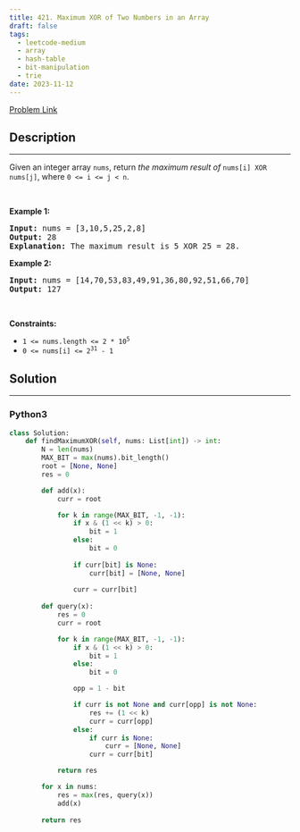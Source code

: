 ```yaml
---
title: 421. Maximum XOR of Two Numbers in an Array
draft: false
tags: 
  - leetcode-medium
  - array
  - hash-table
  - bit-manipulation
  - trie
date: 2023-11-12
---
```


[Problem Link](https://leetcode.com/problems/maximum-xor-of-two-numbers-in-an-array/)

## Description

---
<p>Given an integer array <code>nums</code>, return <em>the maximum result of </em><code>nums[i] XOR nums[j]</code>, where <code>0 &lt;= i &lt;= j &lt; n</code>.</p>

<p>&nbsp;</p>
<p><strong class="example">Example 1:</strong></p>

<pre>
<strong>Input:</strong> nums = [3,10,5,25,2,8]
<strong>Output:</strong> 28
<strong>Explanation:</strong> The maximum result is 5 XOR 25 = 28.
</pre>

<p><strong class="example">Example 2:</strong></p>

<pre>
<strong>Input:</strong> nums = [14,70,53,83,49,91,36,80,92,51,66,70]
<strong>Output:</strong> 127
</pre>

<p>&nbsp;</p>
<p><strong>Constraints:</strong></p>

<ul>
	<li><code>1 &lt;= nums.length &lt;= 2 * 10<sup>5</sup></code></li>
	<li><code>0 &lt;= nums[i] &lt;= 2<sup>31</sup> - 1</code></li>
</ul>


## Solution

---
### Python3
``` py title='maximum-xor-of-two-numbers-in-an-array'
class Solution:
    def findMaximumXOR(self, nums: List[int]) -> int:
        N = len(nums)
        MAX_BIT = max(nums).bit_length()
        root = [None, None]
        res = 0

        def add(x):
            curr = root

            for k in range(MAX_BIT, -1, -1):
                if x & (1 << k) > 0:
                    bit = 1
                else:
                    bit = 0
                
                if curr[bit] is None:
                    curr[bit] = [None, None]
                
                curr = curr[bit]
        
        def query(x):
            res = 0
            curr = root

            for k in range(MAX_BIT, -1, -1):
                if x & (1 << k) > 0:
                    bit = 1
                else:
                    bit = 0

                opp = 1 - bit

                if curr is not None and curr[opp] is not None:
                    res += (1 << k)
                    curr = curr[opp]
                else:
                    if curr is None:
                        curr = [None, None]
                    curr = curr[bit]

            return res

        for x in nums:
            res = max(res, query(x))
            add(x)
        
        return res
```

